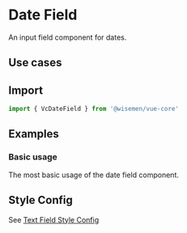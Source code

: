 # Date Field

An input field component for dates.

## Use cases

<BulletList
  :items="[
    {
      description: 'When you want to allow users to input a date.',
      variant: 'good',
    },
  ]"
/>

## Import

```ts
import { VcDateField } from '@wisemen/vue-core'
```

<!-- @include: ./date-field-meta.md -->

## Examples <Badge type="warning" text="More examples to be added" />

### Basic usage
The most basic usage of the date field component.

<ComponentPreview name="date-field/basic" />


## Style Config

See <a href="/vue-core/components/text-field/text-field.html#style-config">Text Field Style Config</a>